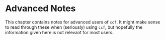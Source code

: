 # Advanced Notes

This chapter contains notes for advanced users of `ccf`.
It might make sense to read through these when (seriously) using `ccf`, but hopefully the information given here is not relevant for most users.
